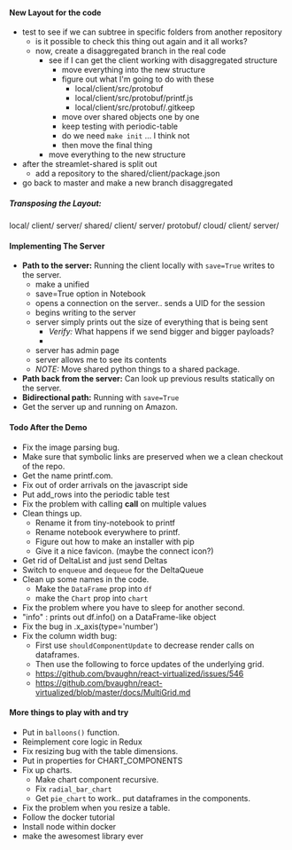#### New Layout for the code

- test to see if we can subtree in specific folders from another repository
  - is it possible to check this thing out again and it all works?
  - now, create a disaggregated branch in the real code
    - see if I can get the client working with disaggregated structure
      - move everything into the new structure
      - figure out what I'm going to do with these
        - local/client/src/protobuf
        - local/client/src/protobuf/printf.js
        - local/client/src/protobuf/.gitkeep
      - move over shared objects one by one
      - keep testing with periodic-table
      - do we need `make init` ... I think not
      - then move the final thing
    - move everything to the new structure
- after the streamlet-shared is split out
  - add a repository to the shared/client/package.json
- go back to master and make a new branch disaggregated

##### Transposing the Layout:

local/
  client/
  server/
shared/
  client/
  server/
  protobuf/
cloud/
  client/
  server/

#### Implementing The Server

- **Path to the server:** Running the client locally with `save=True` writes to the server.
  - make a unified
  - save=True option in Notebook
  - opens a connection on the server.. sends a UID for the session
  - begins writing to the server
  - server simply prints out the size of everything that is being sent
    - *Verify:* What happens if we send bigger and bigger payloads?
    -
  - server has admin page
  - server allows me to see its contents
  - *NOTE:* Move shared python things to a shared package.
- **Path back from the server:** Can look up previous results statically on the server.
- **Bidirectional path:** Running with `save=True`
- Get the server up and running on Amazon.

#### Todo After the Demo

- Fix the image parsing bug.
- Make sure that symbolic links are preserved when we a clean checkout of the repo.
- Get the name printf.com.
- Fix out of order arrivals on the javascript side
- Put add_rows into the periodic table test
- Fix the problem with calling __call__ on multiple values
- Clean things up.
  - Rename it from tiny-notebook to printf
  - Rename notebook everywhere to printf.
  - Figure out how to make an installer with pip
  - Give it a nice favicon. (maybe the connect icon?)
- Get rid of DeltaList and just send Deltas
- Switch to `enqueue` and `dequeue` for the DeltaQueue
- Clean up some names in the code.
  - Make the `DataFrame` prop into `df`
  - make the `Chart` prop into `chart`
- Fix the problem where you have to sleep for another second.
- "info"     : prints out df.info() on a DataFrame-like object
- Fix the bug in .x_axis(type='number')
- Fix the column width bug:
  - First use `shouldComponentUpdate` to decrease render calls on dataframes.
  - Then use the following to force updates of the underlying grid.
  - https://github.com/bvaughn/react-virtualized/issues/546
  - https://github.com/bvaughn/react-virtualized/blob/master/docs/MultiGrid.md

#### More things to play with and try

- Put in `balloons()` function.
- Reimplement core logic in Redux
- Fix resizing bug with the table dimensions.
- Put in properties for CHART_COMPONENTS
- Fix up charts.
  - Make chart component recursive.
  - Fix `radial_bar_chart`
  - Get `pie_chart` to work.. put dataframes in the components.   
- Fix the problem when you resize a table.
- Follow the docker tutorial
- Install node within docker
- make the awesomest library ever
